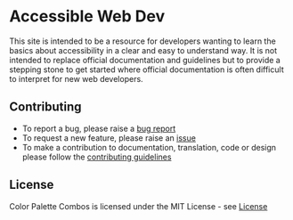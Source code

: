 # Accessible Web Dev
This site is intended to be a resource for developers wanting to learn the basics about accessibility in a clear and easy to understand way. It is not intended to replace official documentation and guidelines but to provide a stepping stone to get started where official documentation is often difficult to interpret for new web developers.

## Contributing

- To report a bug, please raise a [bug report](https://github.com/AccessibleForAll/AccessibleWebDev/issues/new?assignees=&labels=&template=bug_report.md&title=)
- To request a new feature, please raise an [issue](https://github.com/AccessibleForAll/AccessibleWebDev/issues/new?assignees=&labels=&template=feature_request.md&title=)
- To make a contribution to documentation, translation, code or design please follow the [contributing guidelines](https://github.com/AccessibleForAll/AccessibleWebDev/blob/main/CONTRIBUTING.md)

## License

Color Palette Combos is licensed under the MIT License - see [License](https://github.com/AccessibleForAll/AccessibleWebDev/blob/main/LICENSE)

